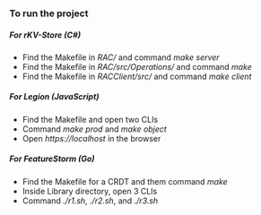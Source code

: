 ### To run the project

##### For rKV-Store (C#)
- Find the Makefile in *RAC/* and command *make server*
- Find the Makefile in *RAC/src/Operations/* and command *make*
- Find the Makefile in *RACClient/src/* and command *make client*

##### For Legion (JavaScript)
- Find the Makefile and open two CLIs
- Command *make prod* and *make object*
- Open *https://localhost* in the browser

##### For FeatureStorm (Go)
- Find the Makefile for a CRDT and them command *make*
- Inside Library directory, open 3 CLIs 
- Command *./r1.sh*, *./r2.sh*, and *./r3.sh*
